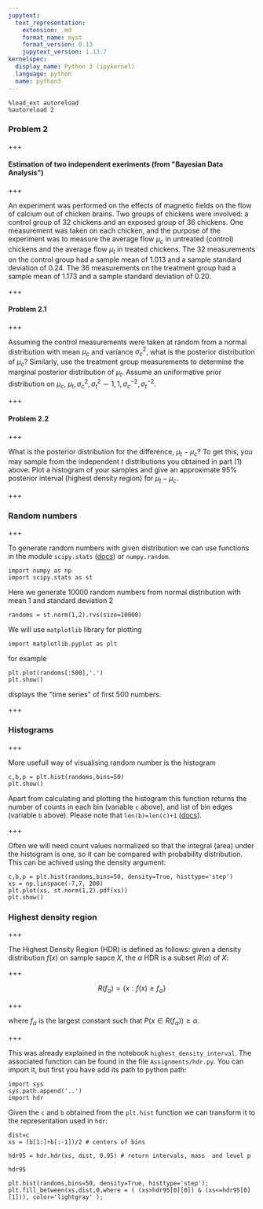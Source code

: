 ```yaml
---
jupytext:
  text_representation:
    extension: .md
    format_name: myst
    format_version: 0.13
    jupytext_version: 1.13.7
kernelspec:
  display_name: Python 3 (ipykernel)
  language: python
  name: python3
---
```


```{code-cell} ipython3
%load_ext autoreload
%autoreload 2
```

### Problem 2

+++

#### Estimation of two independent exeriments  (from "Bayesian Data Analysis")

+++

An experiment was performed on the effects of magnetic fields on the flow of calcium out of chicken brains. Two groups of chickens were involved: a control group of 32 chickens and an exposed group of 36 chickens. One measurement was taken on each chicken, and the purpose of the experiment was to measure the average flow $\mu_c$ in untreated (control) chickens and the average flow $\mu_t$ in treated chickens. The 32 measurements on the control group had a sample mean of 1.013 and a sample standard deviation of 0.24. The 36 measurements on the treatment group had a sample mean of 1.173 and a sample standard deviation of 0.20.

+++

#### Problem 2.1

+++

Assuming the control measurements were taken at random from a normal distribution with mean $\mu_c$ and variance $\sigma_c^2$, what is the posterior distribution of $\mu_c$? Similarly, use the treatment group measurements to determine the marginal posterior distribution of $\mu_t$. Assume an uniformative  prior distribution on $\mu_c$, $\mu_t, \sigma^2_c, \sigma^2_t \sim 1,1,\sigma_c^{-2}, \sigma_t^{-2}$.

+++

#### Problem 2.2

+++

What is the posterior distribution for the difference, $\mu_t-\mu_c$? To get this, you may sample from the independent $t$ distributions you obtained in part (1) above. Plot a histogram of your samples and give an approximate 95% posterior interval (highest density region) for $\mu_t-\mu_c$.

+++

### Random numbers

+++

To generate random numbers with given distribution we can use functions in the module <code>scipy.stats</code> ([docs](https://docs.scipy.org/doc/scipy/reference/stats.html)) or <code>numpy.random</code>.

```{code-cell} ipython3
import numpy as np
import scipy.stats as st
```

Here we generate 10000 random numbers from  normal distribution with mean 1 and standard deviation 2

```{code-cell} ipython3
randoms = st.norm(1,2).rvs(size=10000)
```

We will use <code>matplotlib</code> library for plotting

```{code-cell} ipython3
import matplotlib.pyplot as plt
```

for example

```{code-cell} ipython3
plt.plot(randoms[:500],'.')
plt.show()
```

displays the "time series" of first 500 numbers.

+++

### Histograms

+++

More usefull way of visualising random number is the histogram

```{code-cell} ipython3
c,b,p = plt.hist(randoms,bins=50)
plt.show()
```

Apart from calculating and plotting the histogram this function returns the number of counts in each bin (variable `c` above), and list of bin edges (variable `b` above). Please note that `len(b)=len(c)+1` ([docs](https://matplotlib.org/api/_as_gen/matplotlib.pyplot.hist.html)).

+++

Often we will need count values normalized so that the integral (area) under the histogram is one, so it can be compared with probability distribution. This can be achived using the density argument:

```{code-cell} ipython3
c,b,p = plt.hist(randoms,bins=50, density=True, histtype='step')
xs = np.linspace(-7,7, 200)
plt.plot(xs, st.norm(1,2).pdf(xs))
plt.show()
```

### Highest density region

+++

The Highest Density Region (HDR) is defined as follows: given a density distribution $f(x)$ on sample sapce $X$, the $\alpha$ HDR is a subset $R(\alpha)$ of  $X$:

+++

$$R(f_\alpha)=\{x:f(x)\ge f_\alpha\}$$

+++

where $f_\alpha$ is the largest constant such that $P(x\in R(f_\alpha))\ge \alpha$.

+++

This was already explained in the notebook `highest_density_interval`. The associated function can be found in the file `Assignments/hdr.py`. You can import it, but first you have add its path to python path:

```{code-cell} ipython3
import sys
sys.path.append('..')
import hdr
```

Given the `c` and `b` obtained from the `plt.hist` function we can transform it to the representation used in `hdr`:

```{code-cell} ipython3
dist=c
xs = (b[1:]+b[:-1])/2 # centers of bins
```

```{code-cell} ipython3
hdr95 = hdr.hdr(xs, dist, 0.95) # return intervals, mass  and level p
```

```{code-cell} ipython3
hdr95
```

```{code-cell} ipython3
plt.hist(randoms,bins=50, density=True, histtype='step');
plt.fill_between(xs,dist,0,where = ( (xs>hdr95[0][0]) & (xs<=hdr95[0][1])), color='lightgray' );
```
